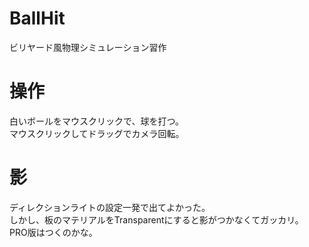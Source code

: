 # BallHit
ビリヤード風物理シミュレーション習作
# 操作
白いボールをマウスクリックで、球を打つ。  
マウスクリックしてドラッグでカメラ回転。  
# 影
ディレクションライトの設定一発で出てよかった。  
しかし、板のマテリアルをTransparentにすると影がつかなくてガッカリ。  
PRO版はつくのかな。  

